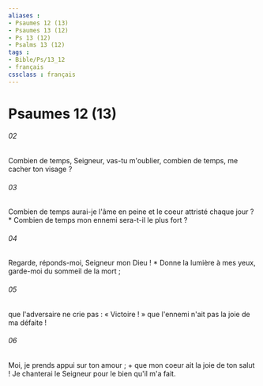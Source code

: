 ```yaml
---
aliases : 
- Psaumes 12 (13)
- Psaumes 13 (12)
- Ps 13 (12)
- Psalms 13 (12)
tags : 
- Bible/Ps/13_12
- français
cssclass : français
---
```


# Psaumes 12 (13)

###### 02
Combien de temps, Seigneur, vas-tu m'oublier, combien de temps, me cacher ton visage ?
###### 03
Combien de temps aurai-je l'âme en peine et le coeur attristé chaque jour ? * Combien de temps mon ennemi sera-t-il le plus fort ?
###### 04
Regarde, réponds-moi, Seigneur mon Dieu ! * Donne la lumière à mes yeux, garde-moi du sommeil de la mort ;
###### 05
que l'adversaire ne crie pas : « Victoire ! » que l'ennemi n'ait pas la joie de ma défaite !
###### 06
Moi, je prends appui sur ton amour ; + que mon coeur ait la joie de ton salut ! Je chanterai le Seigneur pour le bien qu'il m'a fait.
